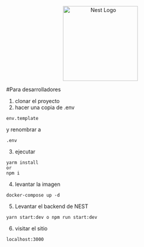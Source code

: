 <p align="center">
  <a href="http://nestjs.com/" target="blank"><img src="https://nestjs.com/img/logo-small.svg" width="200" alt="Nest Logo" /></a>
</p>

#Para desarrolladores

1. clonar el proyecto
2. hacer una copia de .env

```
env.template
```

y renombrar a

```
.env
```

3. ejecutar

```
yarm install
or
npm i
```

4. levantar la imagen

```
docker-compose up -d
```

5. Levantar el backend de NEST

```
yarn start:dev o npm run start:dev
```

6. visitar el sitio

```
localhost:3000
```
